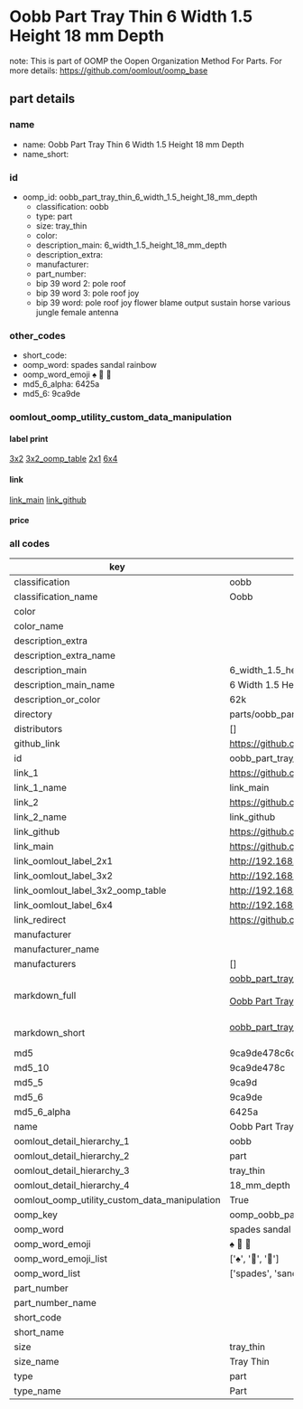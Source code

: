# Oobb Part Tray Thin 6 Width 1.5 Height 18 mm Depth  

note: This is part of OOMP the Oopen Organization Method For Parts. For more details: https://github.com/oomlout/oomp_base

##  part details
  







### name
* name: Oobb Part Tray Thin 6 Width 1.5 Height 18 mm Depth
* name_short: 
### id
* oomp_id: oobb_part_tray_thin_6_width_1.5_height_18_mm_depth
  * classification: oobb
  * type: part
  * size: tray_thin
  * color: 
  * description_main: 6_width_1.5_height_18_mm_depth
  * description_extra: 
  * manufacturer: 
  * part_number: 
  * bip 39 word 2: pole roof
  * bip 39 word 3: pole roof joy
  * bip 39 word: pole roof joy flower blame output sustain horse various jungle female antenna

### other_codes
* short_code: 
* oomp_word: spades sandal rainbow
* oomp_word_emoji :spades: :sandal: :rainbow:
* md5_6_alpha: 6425a
* md5_6: 9ca9de






### oomlout_oomp_utility_custom_data_manipulation
#### label print
[3x2](http://192.168.1.245:1112/?label=oomp%206425a)
[3x2_oomp_table](http://192.168.1.108:1112/?label=oomp%206425a)
[2x1](http://192.168.1.242:1112/?label=oomp%206425a)
[6x4](http://192.168.1.55:1112/?label=oomp%206425a)    

#### link

[link_main](https://github.com/oomlout/oomlout_oomp_version_1_messy/tree/main/parts/oobb_part_tray_thin_6_width_1.5_height_18_mm_depth) [link_github](https://github.com/oomlout/oomlout_oomp_version_1_messy/tree/main/parts/oobb_part_tray_thin_6_width_1.5_height_18_mm_depth)                             

#### price







### all codes 
| key | value |  
| --- | --- |  
| classification | oobb |  
| classification_name | Oobb |  
| color |  |  
| color_name |  |  
| description_extra |  |  
| description_extra_name |  |  
| description_main | 6_width_1.5_height_18_mm_depth |  
| description_main_name | 6 Width 1.5 Height 18 mm Depth |  
| description_or_color | 62k |  
| directory | parts/oobb_part_tray_thin_6_width_1.5_height_18_mm_depth |  
| distributors | [] |  
| github_link | https://github.com/oomlout/oomlout_oomp_part_src/tree/main/parts/oobb_part_tray_thin_6_width_1.5_height_18_mm_depth |  
| id | oobb_part_tray_thin_6_width_1.5_height_18_mm_depth |  
| link_1 | https://github.com/oomlout/oomlout_oomp_version_1_messy/tree/main/parts/oobb_part_tray_thin_6_width_1.5_height_18_mm_depth |  
| link_1_name | link_main |  
| link_2 | https://github.com/oomlout/oomlout_oomp_version_1_messy/tree/main/parts/oobb_part_tray_thin_6_width_1.5_height_18_mm_depth |  
| link_2_name | link_github |  
| link_github | https://github.com/oomlout/oomlout_oomp_version_1_messy/tree/main/parts/oobb_part_tray_thin_6_width_1.5_height_18_mm_depth |  
| link_main | https://github.com/oomlout/oomlout_oomp_version_1_messy/tree/main/parts/oobb_part_tray_thin_6_width_1.5_height_18_mm_depth |  
| link_oomlout_label_2x1 | http://192.168.1.242:1112/?label=oomp%206425a |  
| link_oomlout_label_3x2 | http://192.168.1.245:1112/?label=oomp%206425a |  
| link_oomlout_label_3x2_oomp_table | http://192.168.1.108:1112/?label=oomp%206425a |  
| link_oomlout_label_6x4 | http://192.168.1.55:1112/?label=oomp%206425a |  
| link_redirect | https://github.com/oomlout/oomlout_oomp_version_1_messy/tree/main/parts/oobb_part_tray_thin_6_width_1.5_height_18_mm_depth |  
| manufacturer |  |  
| manufacturer_name |  |  
| manufacturers | [] |  
| markdown_full | [oobb_part_tray_thin_6_width_1.5_height_18_mm_depth](none)<br>[](none)<br>[Oobb Part Tray Thin 6 Width 1.5 Height 18 Mm Depth](none)<br><br> |  
| markdown_short | [oobb_part_tray_thin_6_width_1.5_height_18_mm_depth](none)<br><br> |  
| md5 | 9ca9de478c6ddb5e758b9598f12eed3c |  
| md5_10 | 9ca9de478c |  
| md5_5 | 9ca9d |  
| md5_6 | 9ca9de |  
| md5_6_alpha | 6425a |  
| name | Oobb Part Tray Thin 6 Width 1.5 Height 18 mm Depth |  
| oomlout_detail_hierarchy_1 | oobb |  
| oomlout_detail_hierarchy_2 | part |  
| oomlout_detail_hierarchy_3 | tray_thin |  
| oomlout_detail_hierarchy_4 | 18_mm_depth |  
| oomlout_oomp_utility_custom_data_manipulation | True |  
| oomp_key | oomp_oobb_part_tray_thin_6_width_1.5_height_18_mm_depth |  
| oomp_word | spades sandal rainbow |  
| oomp_word_emoji | :spades: :sandal: :rainbow: |  
| oomp_word_emoji_list | [':spades:', ':sandal:', ':rainbow:'] |  
| oomp_word_list | ['spades', 'sandal', 'rainbow'] |  
| part_number |  |  
| part_number_name |  |  
| short_code |  |  
| short_name |  |  
| size | tray_thin |  
| size_name | Tray Thin |  
| type | part |  
| type_name | Part |  
